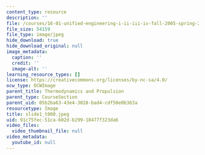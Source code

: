 ```yaml
---
content_type: resource
description: ''
file: /courses/16-01-unified-engineering-i-ii-iii-iv-fall-2005-spring-2006/91c75fec51ca602db29918477f323da6_slide1_t800.jpeg
file_size: 54159
file_type: image/jpeg
hide_download: true
hide_download_original: null
image_metadata:
  caption: ''
  credit: ''
  image-alt: ''
learning_resource_types: []
license: https://creativecommons.org/licenses/by-nc-sa/4.0/
ocw_type: OCWImage
parent_title: Thermodynamics and Propulsion
parent_type: CourseSection
parent_uid: 05b2ba63-43e4-3028-bad4-cdf50e0b363a
resourcetype: Image
title: slide1_t800.jpeg
uid: 91c75fec-51ca-602d-b299-18477f323da6
video_files:
  video_thumbnail_file: null
video_metadata:
  youtube_id: null
---
```

